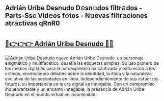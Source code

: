 ## Adrián Uribe Desnudo D𝚎sn𝚞dos filtr𝚊dos - Parts-Ssc Vid𝚎os f𝚘tos - N𝚞evas filtr𝚊ciones atr𝚊ctivas qRnR0

# <h2><a href="http://mb4tpu.tromn.icu/?c=Adri%c3%a1n+Uribe+Desnudo">🔗👉👉👉 Adrián Uribe Desnudo 🔗🔗</a></h2>

[![Adrián Uribe Desnudo nuevo](https://i.imgur.com/pEAQMta.gif)](http://mb4tpu.tromn.icu/?c=Adri%c3%a1n+Uribe+Desnudo)
Adrián Uribe Desnudo, un personaje enigmático y multifacético, desafía las etiquetas simples. Su uso pionero de los medios digitales para la autoexpresión ha cautivado y enfurecido a los críticos, encendiendo debates sobre la identidad, la ética y la naturaleza evolutiva de las sociedades en línea. Independientemente de sus esfuerzos futuros, su importancia en la era digital es innegable. Con un compromiso inquebrantable y un encanto innegable, la presencia de Adrián Uribe Desnudo en el mundo virtual es incontenible.
